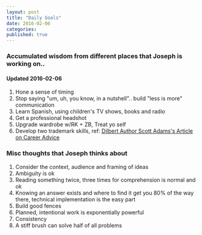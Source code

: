 ```yaml
---
layout: post
title: "Daily Goals"
date: 2016-02-06
categories: 
published: true
---
```


### Accumulated wisdom from different places that Joseph is working on..

#### **Updated 2016-02-06**

1. Hone a sense of timing
2. Stop saying "um, uh, you know, in a nutshell".. build "less is more" communication
3. Learn Spanish, using children's TV shows, books and radio
4. Get a professional headshot
5. Upgrade wardrobe w/RK + ZB, Treat yo self
6. Develop two trademark skills, ref: [Dilbert Author Scott Adams's Article on Career Advice](http://dilbertblog.typepad.com/the_dilbert_blog/2007/07/career-advice.html)

### Misc thoughts that Joseph thinks about

1. Consider the context, audience and framing of ideas
2. Ambiguity is ok
3. Reading something twice, three times for comprehension is normal and ok
4. Knowing an answer exists and where to find it get you 80% of the way there, technical implementation is the easy part
5. Build good fences
6. Planned, intentional work is exponentially powerful
7. Consistency
8. A stiff brush can solve half of all problems
